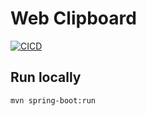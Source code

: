 # Web Clipboard
[![CICD](https://github.com/kavai77/webclipboard/actions/workflows/cicd.yaml/badge.svg)](https://github.com/kavai77/webclipboard/actions/workflows/cicd.yaml)

## Run locally
```
mvn spring-boot:run
```
